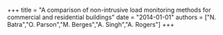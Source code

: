 +++
title = "A comparison of non-intrusive load monitoring methods for commercial and residential buildings"
date = "2014-01-01"
authors = ["N. Batra","O. Parson","M. Berges","A. Singh","A. Rogers"]
+++
